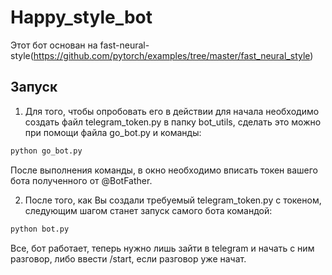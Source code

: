 # Happy_style_bot
Этот бот основан на fast-neural-style(https://github.com/pytorch/examples/tree/master/fast_neural_style)
## Запуск
1) Для того, чтобы опробовать его в действии для начала необходимо создать файл telegram_token.py в папку bot_utils, сделать это можно при помощи файла go_bot.py и команды:
```bash
python go_bot.py
```
После выполнения команды, в окно необходимо вписать токен вашего бота полученного от @BotFather.

2) После того, как Вы создали требуемый telegram_token.py с токеном, следующим шагом станет запуск самого бота командой:
```bash
python bot.py
```
Все, бот работает, теперь нужно лишь зайти в telegram и начать с ним разговор, либо ввести /start, если разговор уже начат.


